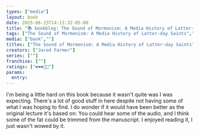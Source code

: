 ```yaml
---
types: ["media"]
layout: book
date: 2025-06-23T14:13:32-05:00
title: "📚 bookblog: The Sound of Mormonism: A Media History of Latter-day Saints  (❤️❤️❤️🖤🖤)"
tags: ["The Sound of Mormonism: A Media History of Latter-day Saints","Jared Farmer","Mormonism","",""]
media: ["book",""]
titles: ["The Sound of Mormonism: A Media History of Latter-day Saints"]
creators: ["Jared Farmer"]
series: [""]
franchise: [""]
ratings: ["❤️❤️❤️🖤🖤"]
params:
  entry: 
---
```


I'm being a little hard on this book because it wasn't quite was I was expecting. There's a lot of good stuff in here despite not having some of what I was hoping to find. I do wonder if it would have been better as the original lecture it's based on: You could hear some of the audio, and I think some of the fat could be trimmed from the manuscript. I enjoyed reading it, I just wasn't wowed by it.
